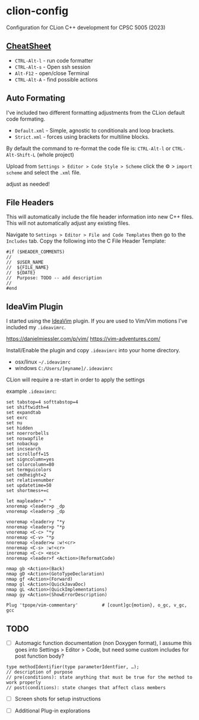 # clion-config
Configuration for CLion C++ development for CPSC 5005 (2023)

## [CheatSheet](https://resources.jetbrains.com/storage/products/clion/docs/CLion_ReferenceCard.pdf)

- `CTRL-Alt-l` - run code formatter
- `CTRL-Alt-s` - Open ssh session
- `Alt-F12` - open/close Terminal
- `CTRL-Alt-A` - find possible actions

## Auto Formating

I've included two different formatting adjustments from the CLion default code formating.
- `Default.xml` - Simple, agnostic to conditionals and loop brackets.
- `Strict.xml` - forces using brackets for multiline blocks.

By default the command to re-format the code file is: `CTRL-Alt-l` or `CTRL-Alt-Shift-L` (whole project)

Upload from `Settings > Editor > Code Style > Scheme` click the ⚙ > `import scheme` and select the `.xml` file.

adjust as needed!

## File Headers

This will automatically include the file header information into new C++ files. 
This will not automatically adjust any existing files.

Navigate to `Settings > Editor > File and Code Templates` then go to the `Includes` tab.
Copy the following into the C File Header Template:

```
#if ($HEADER_COMMENTS)
//
//  $USER_NAME
//  ${FILE_NAME}
//  ${DATE}
//  Purpose: TODO -- add description
//
#end
```

## IdeaVim Plugin

I started using the [IdeaVim](https://github.com/JetBrains/ideavim) plugin.
If you are used to Vim/Vim motions I've included my `.ideavimrc`.

https://danielmiessler.com/p/vim/
https://vim-adventures.com/

Install/Enable the plugin and copy `.ideavimrc` into your home directory.
 - osx/linux `~/.ideavimrc`
 - windows `C:/Users/[myname]/.ideavimrc`

CLion will require a re-start in order to apply the settings

example `.ideavimrc`:
```
set tabstop=4 softtabstop=4
set shiftwidth=4
set expandtab
set exrc
set nu
set hidden
set noerrorbells
set noswapfile
set nobackup
set incsearch
set scrolloff=15
set signcolumn=yes
set colorcolumn=80
set termguicolors
set cmdheight=2
set relativenumber
set updatetime=50
set shortmess+=c

let mapleader=" "
xnoremap <leader>p _dp
vnoremap <leader>p _dp

vnoremap <leader>y "*y
nnoremap <leader>p "*p
vnoremap <C-c> "*y
nnoremap <C-v> "*p
nnoremap <leader>w :w!<cr>
nnoremap <C-s> :w!<cr>
inoremap <C-c> <esc>
nnoremap <leader>f <Action>(ReformatCode)

nmap gb <Action>(Back)
nmap gD <Action>(GotoTypeDeclaration)
nmap gf <Action>(Forward)
nmap gl <Action>(QuickJavaDoc)
nmap gL <Action>(QuickImplementations)
nmap gy <Action>(ShowErrorDescription)

Plug 'tpope/vim-commentary'		    # [count]gc{motion}, o_gc, v_gc, gcc
```

## TODO

- [ ] Automagic function documentation (non Doxygen format), I assume this goes into Settings > Editor > Code, but need some custom includes for post function body?
```
type methodIdentifier(type parameterIdentfier, …);
// description of purpose
// pre(conditions): state anything that must be true for the method to work properly
// post(conditions): state changes that affect class members
```
- [ ]  Screen shots for setup instructions
- [ ]  Additional Plug-in explorations

